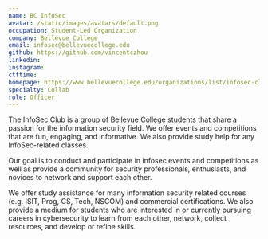 ```yaml
---
name: BC InfoSec
avatar: /static/images/avatars/default.png
occupation: Student-Led Organization
company: Bellevue College
email: infosec@bellevuecollege.edu
github: https://github.com/vincentczhou
linkedin:
instagram: 
ctftime: 
homepage: https://www.bellevuecollege.edu/organizations/list/infosec-club
specialty: Collab
role: Officer
---
```

The InfoSec Club is a group of Bellevue College students that share a passion for the information security field. We offer events and competitions that are fun, engaging, and informative. We also provide study help for any InfoSec-related classes.

Our goal is to conduct and participate in infosec events and competitions as well as provide a community for security professionals, enthusiasts, and novices to network and support each other.

We offer study assistance for many information security related courses (e.g. ISIT, Prog, CS, Tech, NSCOM) and commercial certifications. We also provide a medium for students who are interested in or currently pursuing careers in cybersecurity to learn from each other, network, collect resources, and develop or refine skills.
